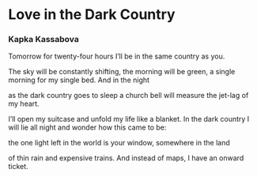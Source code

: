 # Love in the Dark Country

### Kapka Kassabova

Tomorrow for twenty-four hours
I’ll be in the same country as you.

The sky will be constantly shifting,
the morning will be green, a single morning
for my single bed. And in the night

as the dark country goes to sleep
a church bell will measure
the jet-lag of my heart.

I’ll open my suitcase and unfold my life
like a blanket. In the dark country I will lie
all night and wonder how this came to be:

the one light left in the world
is your window, somewhere in the land

of thin rain and expensive trains.
And instead of maps, I have an onward ticket.

